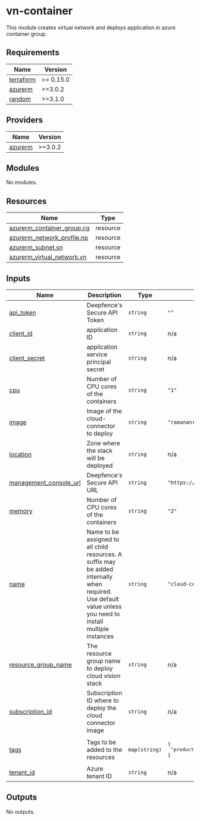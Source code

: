 # vn-container

This module creates virtual network and deploys application in azure container group.

## Requirements

| Name | Version |
|------|---------|
| <a name="requirement_terraform"></a> [terraform](#requirement\_terraform) | >= 0.15.0 |
| <a name="requirement_azurerm"></a> [azurerm](#requirement\_azurerm) | >=3.0.2 |
| <a name="requirement_random"></a> [random](#requirement\_random) | >=3.1.0 |

## Providers

| Name | Version |
|------|---------|
| <a name="provider_azurerm"></a> [azurerm](#provider\_azurerm) | >=3.0.2 |

## Modules

No modules.

## Resources

| Name | Type |
|------|------|
| [azurerm_container_group.cg](https://registry.terraform.io/providers/hashicorp/azurerm/latest/docs/resources/container_group) | resource |
| [azurerm_network_profile.np](https://registry.terraform.io/providers/hashicorp/azurerm/latest/docs/resources/network_profile) | resource |
| [azurerm_subnet.sn](https://registry.terraform.io/providers/hashicorp/azurerm/latest/docs/resources/subnet) | resource |
| [azurerm_virtual_network.vn](https://registry.terraform.io/providers/hashicorp/azurerm/latest/docs/resources/virtual_network) | resource |

## Inputs

| Name | Description | Type | Default | Required |
|------|-------------|------|---------|:--------:|
| <a name="input_api_token"></a> [api\_token](#input\_api\_token) | Deepfence's Secure API Token | `string` | `""` | no |
| <a name="input_client_id"></a> [client\_id](#input\_client\_id) | application ID | `string` | n/a | yes |
| <a name="input_client_secret"></a> [client\_secret](#input\_client\_secret) | application service principal secret | `string` | n/a | yes |
| <a name="input_cpu"></a> [cpu](#input\_cpu) | Number of CPU cores of the containers | `string` | `"1"` | no |
| <a name="input_image"></a> [image](#input\_image) | Image of the cloud-connector to deploy | `string` | `"ramananr/cloud-compliance:latest"` | no |
| <a name="input_location"></a> [location](#input\_location) | Zone where the stack will be deployed | `string` | n/a | yes |
| <a name="input_management_console_url"></a> [management\_console\_url](#input\_management\_console\_url) | Deepfence's Secure API URL | `string` | `"https://dev.deepfence.com/"` | no |
| <a name="input_memory"></a> [memory](#input\_memory) | Number of CPU cores of the containers | `string` | `"2"` | no |
| <a name="input_name"></a> [name](#input\_name) | Name to be assigned to all child resources. A suffix may be added internally when required. Use default value unless you need to install multiple instances | `string` | `"cloud-compliance-scanner"` | no |
| <a name="input_resource_group_name"></a> [resource\_group\_name](#input\_resource\_group\_name) | The resource group name to deploy cloud vision stack | `string` | n/a | yes |
| <a name="input_subscription_id"></a> [subscription\_id](#input\_subscription\_id) | Subscription ID where to deploy the cloud connector image | `string` | n/a | yes |
| <a name="input_tags"></a> [tags](#input\_tags) | Tags to be added to the resources | `map(string)` | <pre>{<br>  "product": "cloud-compliance-scanner"<br>}</pre> | no |
| <a name="input_tenant_id"></a> [tenant\_id](#input\_tenant\_id) | Azure tenant ID | `string` | n/a | yes |

## Outputs

No outputs.
